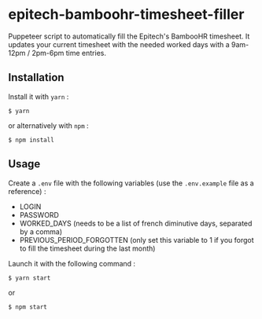 # epitech-bamboohr-timesheet-filler

Puppeteer script to automatically fill the Epitech's BambooHR timesheet.
It updates your current timesheet with the needed worked days with a 9am-12pm / 2pm-6pm time entries.

## Installation

Install it with `yarn` :
```
$ yarn
```
or alternatively with `npm` :
```
$ npm install
```

## Usage

Create a `.env` file with the following variables (use the `.env.example` file as a reference) :
- LOGIN
- PASSWORD
- WORKED_DAYS (needs to be a list of french diminutive days, separated by a comma)
- PREVIOUS_PERIOD_FORGOTTEN (only set this variable to 1 if you forgot to fill the timesheet during the last month)

Launch it with the following command :

```
$ yarn start
```
or
```
$ npm start
```
